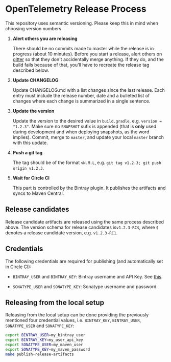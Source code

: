 # OpenTelemetry Release Process

This repository uses semantic versioning. Please keep this in mind when choosing version numbers.

1. **Alert others you are releasing**

   There should be no commits made to master while the release is in progress (about 10 minutes). Before you start
   a release, alert others on [gitter](https://gitter.im/open-telemetry/opentelemetry-java) so that they don't accidentally
   merge anything. If they do, and the build fails because of that, you'll have to recreate the release tag described below.

1. **Update CHANGELOG**

   Update CHANGELOG.md with a list changes since the last release. Each entry must include the release number,
   date and a bulleted list of changes where each change is summarized in a single sentence.

1. **Update the version**

   Update the version to the desired value in `build.gradle`, e.g. `version = "1.2.3"`. Make sure no `SNAPSHOT`
   sufix is appended (that is **only** used during development and when deploying snapshots, as the word implies).
   Commit, merge to `master`, and update your local `master` branch with this update.

1. **Push a git tag**

   The tag should be of the format `vN.M.L`, e.g. `git tag v1.2.3; git push origin v1.2.3`.

1. **Wait for Circle CI**

   This part is controlled by the Bintray plugin. It publishes the artifacts and syncs to Maven Central.

## Release candidates

Release candidate artifacts are released using the same process described above. The version schema for release candidates
is`v1.2.3-RC$`, where `$` denotes a release candidate version, e.g. `v1.2.3-RC1`.

## Credentials

The following credentials are required for publishing (and automatically set in Circle CI):

* `BINTRAY_USER` and `BINTRAY_KEY`: Bintray username and API Key.
  See [this](https://www.jfrog.com/confluence/display/BT/Bintray+Security#BintraySecurity-APIKeys).

* `SONATYPE_USER` and `SONATYPE_KEY`: Sonatype username and password.

## Releasing from the local setup

Releasing from the local setup can be done providing the previously mentioned four credential values, i.e.
`BINTRAY_KEY`, `BINTRAY_USER`, `SONATYPE_USER` and `SONATYPE_KEY`:

```sh
export BINTRAY_USER=my_bintray_user
export BINTRAY_KEY=my_user_api_key
export SONATYPE_USER=my_maven_user
export SONATYPE_KEY=my_maven_password
make publish-release-artifacts
```
